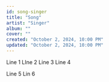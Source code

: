 ```yaml
---
id: song-singer
title: "Song"
artist: "Singer"
album: ""
cover: ""
created: "October 2, 2024, 10:00 PM"
updated: "October 2, 2024, 10:00 PM"
---
```


Line 1 LIne 2
Line 3 Line 4

Line 5 Lin 6
